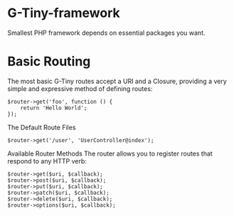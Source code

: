 # G-Tiny-framework
Smallest PHP framework depends on essential packages you want.



# Basic Routing
The most basic G-Tiny routes accept a URI and a Closure, providing a very simple and expressive method of defining routes:

```
$router->get('foo', function () {
    return 'Hello World';
});
```

The Default Route Files
```
$router->get('/user', 'UserController@index');
```


Available Router Methods
The router allows you to register routes that respond to any HTTP verb:

```
$router->get($uri, $callback);
$router->post($uri, $callback);
$router->put($uri, $callback);
$router->patch($uri, $callback);
$router->delete($uri, $callback);
$router->options($uri, $callback);
```

